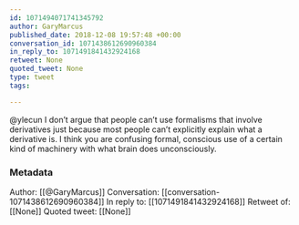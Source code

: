 ```yaml
---
id: 1071494071741345792
author: GaryMarcus
published_date: 2018-12-08 19:57:48 +00:00
conversation_id: 1071438612690960384
in_reply_to: 1071491841432924168
retweet: None
quoted_tweet: None
type: tweet
tags:

---
```


@ylecun I don’t argue that people can’t use formalisms that involve derivatives just because most people can’t explicitly explain what a derivative is. I think you are confusing formal, conscious use of a certain kind of machinery with what brain does unconsciously.

### Metadata

Author: [[@GaryMarcus]]
Conversation: [[conversation-1071438612690960384]]
In reply to: [[1071491841432924168]]
Retweet of: [[None]]
Quoted tweet: [[None]]
